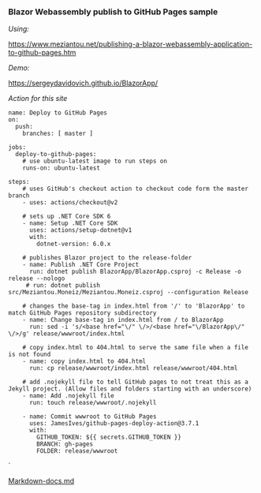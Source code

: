 <h3> <b>Blazor Webassembly publish to GitHub Pages sample</b> </h3>

_Using:_

https://www.meziantou.net/publishing-a-blazor-webassembly-application-to-github-pages.htm

_Demo:_ 

https://sergeydavidovich.github.io/BlazorApp/

_Action for this site_

    name: Deploy to GitHub Pages
    on:
      push:
        branches: [ master ]

    jobs:
      deploy-to-github-pages:
        # use ubuntu-latest image to run steps on
        runs-on: ubuntu-latest

    steps:
        # uses GitHub's checkout action to checkout code form the master branch
        - uses: actions/checkout@v2
    
        # sets up .NET Core SDK 6
        - name: Setup .NET Core SDK
          uses: actions/setup-dotnet@v1
          with:
            dotnet-version: 6.0.x  

        # publishes Blazor project to the release-folder
        - name: Publish .NET Core Project
          run: dotnet publish BlazorApp/BlazorApp.csproj -c Release -o release --nologo
         # run: dotnet publish src/Meziantou.Moneiz/Meziantou.Moneiz.csproj --configuration Release
    
        # changes the base-tag in index.html from '/' to 'BlazorApp' to match GitHub Pages repository subdirectory
        - name: Change base-tag in index.html from / to BlazorApp
          run: sed -i 's/<base href="\/" \/>/<base href="\/BlazorApp\/" \/>/g' release/wwwroot/index.html
    
        # copy index.html to 404.html to serve the same file when a file is not found
        - name: copy index.html to 404.html
          run: cp release/wwwroot/index.html release/wwwroot/404.html

        # add .nojekyll file to tell GitHub pages to not treat this as a Jekyll project. (Allow files and folders starting with an underscore)
        - name: Add .nojekyll file
          run: touch release/wwwroot/.nojekyll
      
        - name: Commit wwwroot to GitHub Pages
          uses: JamesIves/github-pages-deploy-action@3.7.1
          with:
            GITHUB_TOKEN: ${{ secrets.GITHUB_TOKEN }}
            BRANCH: gh-pages
            FOLDER: release/wwwroot
 `
  
  
 [Markdown-docs.md](https://gist.github.com/SergeyDavidovich/6dc36c2139f16d24fc0231d3d44cc75e)

